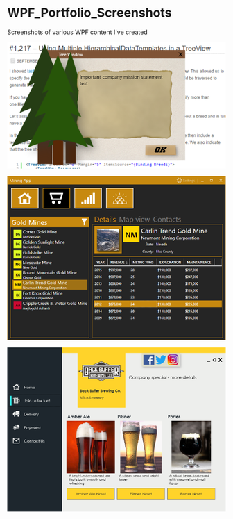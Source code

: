 # WPF_Portfolio_Screenshots
Screenshots of various WPF content I've created

![](images/WPF_Tree_Window.PNG)

![](images/MiningApp.png)

![](images/UI_Beer.png)
